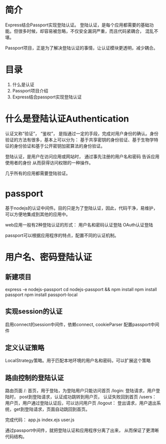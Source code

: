 # 简介
Express结合Passport实现登陆认证。
登陆认证，是每个应用都需要的基础功能。但很多时候，却容易被忽略，不仅安全漏洞严重，而且代码紧耦合， 混乱不堪。

Passport项目，正是为了解决登陆认证的事情，让认证模块更透明，减少耦合。

# 目录
1. 什么是认证
2. Passport项目介绍
3. Express结合passport实现登陆认证

# 什么是登陆认证Authentication
认证又称“验证”， “鉴权”， 是指通过一定的手段，完成对用户身份的确认。身份验证的方法有很多，基本上可以分为： 基于共享密钥的身份验证、基于生物学特征的身份验证和基于公开密钥加密算法的身份验证。

登陆认证，是用户在访问应用或网站时， 通过事先注册的用户名和密码 告诉应用使用者的身份 从而获得访问权限的一种操作。

几乎所有的应用都需要登陆验证。

# passport
基于nodejs的认证中间件。目的只是为了登陆认证，因此，代码干净，易维护，可以方便地集成到其他的应用中。

web应用一般有2种登陆认证的形式：
用户名和密码认证登陆
OAuth认证登陆

passport可以根据应用程序的特点，配置不同的认证机制。

# 用户名、密码登陆认证
## 新建项目
express -e nodejs-passport
cd nodejs-passport && npm install
npm install passport
npm install passport-local

## 实现session的认证
启用connect的session中间件，依赖connect, cookieParser
配置passport中间件

## 定义认证策略
LocalStrategy策略。用于匹配本地环境的用户名和密码，可以扩展这个策略

## 路由控制的登陆认证
路由页面
/: 首页，用于登陆，为登陆用户只能访问首页
/login: 登陆请求，用户登陆时， post到登陆请求，认证成功跳转到用户页， 认证失败回到首页
/users： 用户页，用户通过登陆认证后，可以访问用户页
/logout： 登出请求，用户退出系统，get到登陆请求，页面自动跳回到首页。

完成代码：
app.js
index.ejs
user.js

通过passport中间件，就把登陆认证和应用程序分离了出来， 从而保证了更清晰代码结构。
